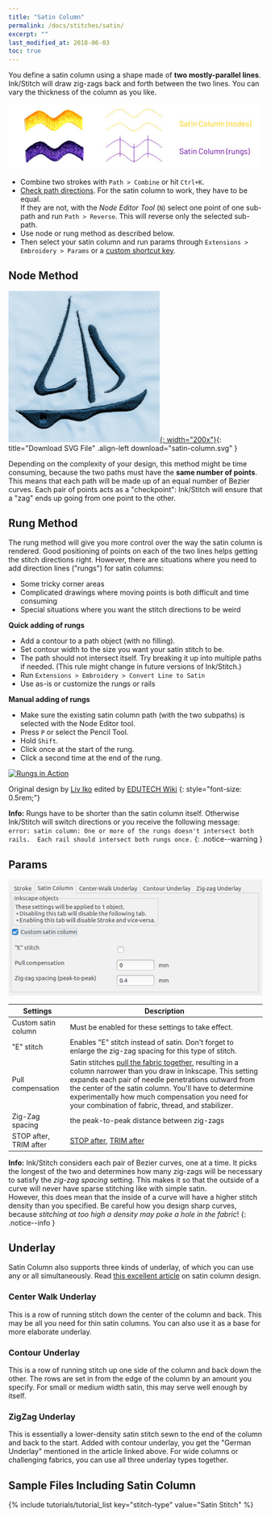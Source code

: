 ```yaml
---
title: "Satin Column"
permalink: /docs/stitches/satin/
excerpt: ""
last_modified_at: 2018-06-03
toc: true
---
```

You define a satin column using a shape made of **two mostly-parallel lines**. Ink/Stitch will draw zig-zags back and forth between the two lines. You can vary the thickness of the column as you like.

![Stitch Types - Satin Column](/assets/images/docs/stitch-type-satincolumn.jpg)

* Combine two strokes with `Path > Combine` or hit `Ctrl+K`.
* [Check path directions](/docs/customize/#enabling-path-outlines--direction). For the satin column to work, they have to be equal.<br />If they are not, with the *Node Editor Tool* (`N`) select one point of one sub-path and run `Path > Reverse`. This will reverse only the selected sub-path.
* Use node or rung method as described below.
* Then select your satin column and run params through `Extensions > Embroidery > Params` or a [custom shortcut key](/docs/customize/).

## Node Method
[![Satin Column Boat](/assets/images/docs/satin-column.jpg){: width="200x"}](/assets/images/docs/satin-column.svg){: title="Download SVG File" .align-left download="satin-column.svg" }

Depending on the complexity of your design, this method might be time consuming, because the two paths must have the **same number of points**. This means that each path will be made up of an equal number of Bezier curves. Each pair of points acts as a "checkpoint": Ink/Stitch will ensure that a "zag" ends up going from one point to the other.

## Rung Method

The rung method will give you more control over the way the satin column is rendered. Good positioning of points on each of the two lines helps getting the stitch directions right. However, there are situations where you need to add direction lines ("rungs") for satin columns:

* Some tricky corner areas
* Complicated drawings where moving points is both difficult and time consuming
* Special situations where you want the stitch directions to be weird

**Quick adding of rungs**
* Add a contour to a path object (with no filling).
* Set contour width to the size you want your satin stitch to be.
* The path should not intersect itself. Try breaking it up into multiple paths if needed. (This rule might change in future versions of Ink/Stitch.)
* Run `Extensions > Embroidery > Convert Line to Satin`
* Use as-is or customize the rungs or rails

**Manual adding of rungs**

* Make sure the existing satin column path (with the two subpaths) is selected with the Node Editor tool.
* Press `P` or select the Pencil Tool.
* Hold `Shift`.
* Click once at the start of the rung.
* Click a second time at the end of the rung.

[![Rungs in Action](https://edutechwiki.unige.ch/mediawiki/images/thumb/6/68/InkStitch-round-bird-2.png/300px-InkStitch-round-bird-2.png)](https://edutechwiki.unige.ch/mediawiki/images/6/68/InkStitch-round-bird-2.png)

Original design by [Liv Iko](https://thenounproject.com/liv_iko/collection/birds/?i=898697) edited by [EDUTECH Wiki](https://edutechwiki.unige.ch/en/InkStitch)
{: style="font-size: 0.5rem;"}

**Info:** Rungs have to be shorter than the satin column itself. Otherwise Ink/Stitch will switch directions or you receive the following message: `error: satin column: One or more of the rungs doesn't intersect both rails.  Each rail should intersect both rungs once.`
{: .notice--warning }

## Params

![Params Satin Column.jpg](/assets/images/docs/en/params-satincolumn.jpg)

Settings|Description
---|---
Custom satin column     |Must be enabled for these settings to take effect.
"E" stitch              |Enables "E" stitch instead of satin. Don't forget to enlarge the zig-zag spacing for this type of stitch.
Pull compensation       |Satin stitches [pull the fabric together](/tutorials/push-pull-compensation/), resulting in a column narrower than you draw in Inkscape. This setting expands each pair of needle penetrations outward from the center of the satin column. You'll have to determine experimentally how much compensation you need for your combination of fabric, thread, and stabilizer.
Zig-Zag spacing|the peak-to-peak distance between zig-zags
STOP after, TRIM after  |[STOP after](/docs/params/#stop-after), [TRIM after](/docs/params/#trim-after)

**Info:** Ink/Stitch considers each pair of Bezier curves, one at a time. It picks the longest of the two and determines how many zig-zags will be necessary to satisfy the *zig-zag spacing* setting. This makes it so that the outside of a curve will never have sparse stitching like with simple satin.<br />However, this does mean that the inside of a curve will have a higher stitch density than you specified. Be careful how you design sharp curves, because *stitching at too high a density may poke a hole in the fabric*!
{: .notice--info }

## Underlay
Satin Column also supports three kinds of underlay, of which you can use any or all simultaneously. Read [this excellent article](https://www.mrxstitch.com/underlay/) on satin column design.

### Center Walk Underlay
This is a row of running stitch down the center of the column and back. This may be all you need for thin satin columns. You can also use it as a base for more elaborate underlay.

### Contour Underlay
This is a row of running stitch up one side of the column and back down the other. The rows are set in from the edge of the column by an amount you specify. For small or medium width satin, this may serve well enough by itself.

### ZigZag Underlay
This is essentially a lower-density satin stitch sewn to the end of the column and back to the start. Added with contour underlay, you get the "German Underlay" mentioned in the article linked above. For wide columns or challenging fabrics, you can use all three underlay types together.

## Sample Files Including Satin Column
{% include tutorials/tutorial_list key="stitch-type" value="Satin Stitch" %}

